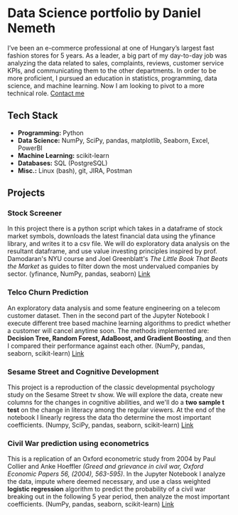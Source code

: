 # Data Science portfolio by Daniel Nemeth

I’ve been an e-commerce professional at one of Hungary’s largest fast fashion stores for 5 years. As a leader, a big part of my day-to-day job was analyzing the data related to sales, complaints, reviews, customer service KPIs, and communicating them to the other departments. In order to be more proficient, I pursued an education in statistics, programming, data science, and machine learning. Now I am looking to pivot to a more technical role. [Contact me](mailto:dnemeth@mailbox.org)

## Tech Stack

* **Programming:**      Python
* **Data Science:**     NumPy, SciPy, pandas, matplotlib, Seaborn, Excel, PowerBI
* **Machine Learning:** scikit-learn
* **Databases:**        SQL (PostgreSQL)
* **Misc.:**            Linux (bash), git, JIRA, Postman

## Projects

### Stock Screener

In this project there is a python script which takes in a dataframe of stock market symbols, downloads the latest financial data using the yfinance library, and writes it to a csv file. We will do exploratory data analysis on the resultant dataframe, and use value investing principles inspired by prof. Damodaran's NYU course and Joel Greenblatt's *The Little Book That Beats the Market* as guides to filter down the most undervalued companies by sector. (yfinance, NumPy, pandas, seaborn) [Link](https://github.com/daninemeth/daninemeth.github.io/tree/main/stock_screener)

### Telco Churn Prediction

An exploratory data analysis and some feature engineering on a telecom customer dataset. Then in the second part of the Jupyter Notebook I execute different tree based machine learning algorithms to predict whether a customer will cancel anytime soon. The methods implemented are: **Decision Tree, Random Forest, AdaBoost, and Gradient Boosting**, and then I compared their performance against each other. (NumPy, pandas, seaborn, scikit-learn) [Link](https://github.com/daninemeth/daninemeth.github.io/tree/main/churn_prediction)

### Sesame Street and Cognitive Development

This project is a reproduction of the classic developmental psychology study on the Sesame Street tv show. We will explore the data, create new columns for the changes in cognitive abilities, and we'll do a **two sample t test** on the change in literacy among the regular viewers. At the end of the notebook I linearly regress the data tho determine the most important coefficients. (Numpy, SciPy, pandas, seaborn, scikit-learn) [Link](https://github.com/daninemeth/daninemeth.github.io/tree/main/sesame_street_cognition)

### Civil War prediction using econometrics

This is a replication of an Oxford econometric study from 2004 by Paul Collier and Anke Hoeffler *(Greed and grievance in civil war, Oxford Economic Papers 56, (2004), 563-595)*.  In the Jupyter Notebook I analyze the data, impute where deemed necessary, and use a class weighted **logistic regression** algorithm to predict the probability of a civil war breaking out in the following 5 year period, then analyze the most important coefficients. (NumPy, pandas, seaborn, scikit-learn) [Link](https://github.com/daninemeth/daninemeth.github.io/tree/main/civil_wars)
